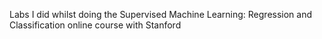 Labs I did whilst doing the Supervised Machine Learning: Regression and Classification online course with Stanford
